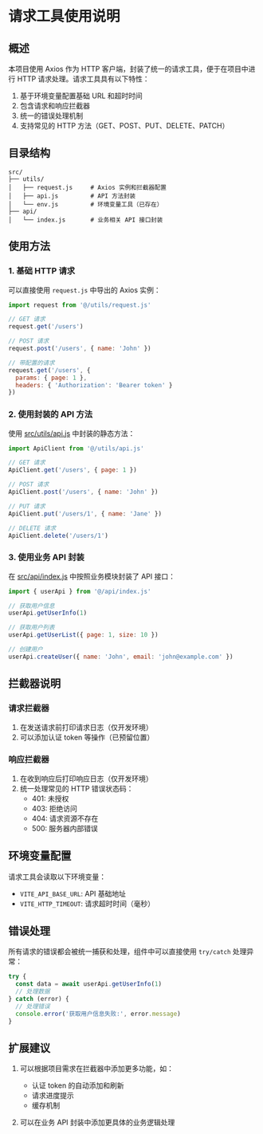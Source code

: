 # 请求工具使用说明

## 概述

本项目使用 Axios 作为 HTTP 客户端，封装了统一的请求工具，便于在项目中进行 HTTP 请求处理。请求工具具有以下特性：

1. 基于环境变量配置基础 URL 和超时时间
2. 包含请求和响应拦截器
3. 统一的错误处理机制
4. 支持常见的 HTTP 方法（GET、POST、PUT、DELETE、PATCH）

## 目录结构

```
src/
├── utils/
│   ├── request.js     # Axios 实例和拦截器配置
│   ├── api.js         # API 方法封装
│   └── env.js         # 环境变量工具（已存在）
├── api/
│   └── index.js       # 业务相关 API 接口封装
```

## 使用方法

### 1. 基础 HTTP 请求

可以直接使用 `request.js` 中导出的 Axios 实例：

```javascript
import request from '@/utils/request.js'

// GET 请求
request.get('/users')

// POST 请求
request.post('/users', { name: 'John' })

// 带配置的请求
request.get('/users', { 
  params: { page: 1 },
  headers: { 'Authorization': 'Bearer token' }
})
```

### 2. 使用封装的 API 方法

使用 [src/utils/api.js](file:///E:/Desktop/you-pin/my-food/src/utils/api.js) 中封装的静态方法：

```javascript
import ApiClient from '@/utils/api.js'

// GET 请求
ApiClient.get('/users', { page: 1 })

// POST 请求
ApiClient.post('/users', { name: 'John' })

// PUT 请求
ApiClient.put('/users/1', { name: 'Jane' })

// DELETE 请求
ApiClient.delete('/users/1')
```

### 3. 使用业务 API 封装

在 [src/api/index.js](file:///E:/Desktop/you-pin/my-food/src/api/index.js) 中按照业务模块封装了 API 接口：

```javascript
import { userApi } from '@/api/index.js'

// 获取用户信息
userApi.getUserInfo(1)

// 获取用户列表
userApi.getUserList({ page: 1, size: 10 })

// 创建用户
userApi.createUser({ name: 'John', email: 'john@example.com' })
```

## 拦截器说明

### 请求拦截器

1. 在发送请求前打印请求日志（仅开发环境）
2. 可以添加认证 token 等操作（已预留位置）

### 响应拦截器

1. 在收到响应后打印响应日志（仅开发环境）
2. 统一处理常见的 HTTP 错误状态码：
   - 401: 未授权
   - 403: 拒绝访问
   - 404: 请求资源不存在
   - 500: 服务器内部错误

## 环境变量配置

请求工具会读取以下环境变量：

- `VITE_API_BASE_URL`: API 基础地址
- `VITE_HTTP_TIMEOUT`: 请求超时时间（毫秒）

## 错误处理

所有请求的错误都会被统一捕获和处理，组件中可以直接使用 `try/catch` 处理异常：

```javascript
try {
  const data = await userApi.getUserInfo(1)
  // 处理数据
} catch (error) {
  // 处理错误
  console.error('获取用户信息失败:', error.message)
}
```

## 扩展建议

1. 可以根据项目需求在拦截器中添加更多功能，如：
   - 认证 token 的自动添加和刷新
   - 请求进度提示
   - 缓存机制

2. 可以在业务 API 封装中添加更具体的业务逻辑处理
